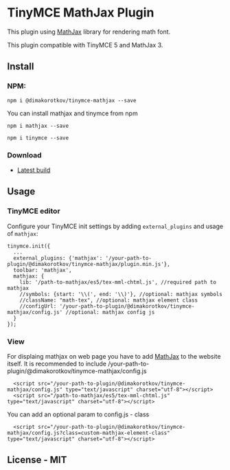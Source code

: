 # TinyMCE MathJax Plugin

This plugin using [MathJax](https://www.mathjax.org) library for rendering math font.

This plugin compatible with TinyMCE 5 and MathJax 3.

## Install

### NPM:
```
npm i @dimakorotkov/tinymce-mathjax --save
```

You can install mathjax and tinymce from npm
```
npm i mathjax --save
```
```
npm i tinymce --save
```



### Download

* [Latest build](https://github.com/dimakorotkov/tinymce-mathjax/archive/master.zip)

## Usage

### TinyMCE editor

Configure your TinyMCE init settings by adding `external_plugins` and usage of `mathjax`: 

```
tinymce.init({
  ...
  external_plugins: {'mathjax': '/your-path-to-plugin/@dimakorotkov/tinymce-mathjax/plugin.min.js'},
  toolbar: 'mathjax',
  mathjax: {
    lib: '/path-to-mathjax/es5/tex-mml-chtml.js', //required path to mathjax
    //symbols: {start: '\\(', end: '\\)'}, //optional: mathjax symbols
    //className: "math-tex", //optional: mathjax element class
    //configUrl: '/your-path-to-plugin/@dimakorotkov/tinymce-mathjax/config.js' //optional: mathjax config js
  }
});
```

### View

For displaing mathjax on web page you have to add [MathJax](https://www.mathjax.org) to the website itself.
It is recommended to include /your-path-to-plugin/@dimakorotkov/tinymce-mathjax/config.js

```
  <script src="/your-path-to-plugin/@dimakorotkov/tinymce-mathjax/config.js" type="text/javascript" charset="utf-8"></script>
  <script src="/path-to-mathjax/es5/tex-mml-chtml.js" type="text/javascript" charset="utf-8"></script>
```

You can add an optional param to config.js - class
```
  <script src="/your-path-to-plugin/@dimakorotkov/tinymce-mathjax/config.js?class=custom-mathjax-element-class" type="text/javascript" charset="utf-8"></script>
```

## License - MIT
